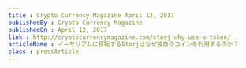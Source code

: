 ```yaml
---
title : Crypto Currency Magazine April 12, 2017
publishedBy : Crypto Currency Magazine
publishedOn : April 12, 2017
link : http://cryptocurrencymagazine.com/storj-why-use-a-token/
articleName : イーサリアムに移転するStorjはなぜ独自のコインを利用するのか？
class : pressArticle
---
```

